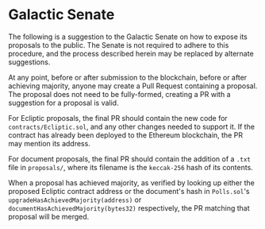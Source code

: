 # Galactic Senate

The following is a suggestion to the Galactic Senate on how to expose its proposals to the public. The Senate is not required to adhere to this procedure, and the process described herein may be replaced by alternate suggestions.

At any point, before or after submission to the blockchain, before or after achieving majority, anyone may create a Pull Request containing a proposal. The proposal does not need to be fully-formed, creating a PR with a suggestion for a proposal is valid.

For Ecliptic proposals, the final PR should contain the new code for `contracts/Ecliptic.sol`, and any other changes needed to support it. If the contract has already been deployed to the Ethereum blockchain, the PR may mention its address.

For document proposals, the final PR should contain the addition of a `.txt` file in `proposals/`, where its filename is the `keccak-256` hash of its contents.

When a proposal has achieved majority, as verified by looking up either the proposed Ecliptic contract address or the document's hash in `Polls.sol`'s `upgradeHasAchievedMajority(address)` or `documentHasAchievedMajority(bytes32)` respectively, the PR matching that proposal will be merged.